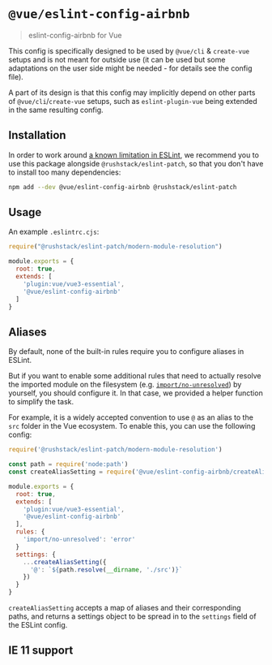 # `@vue/eslint-config-airbnb`

> eslint-config-airbnb for Vue

This config is specifically designed to be used by `@vue/cli` & `create-vue` setups
and is not meant for outside use (it can be used but some adaptations
on the user side might be needed - for details see the config file).

A part of its design is that this config may implicitly depend on
other parts of `@vue/cli`/`create-vue` setups, such as `eslint-plugin-vue` being
extended in the same resulting config.

## Installation

In order to work around [a known limitation in ESLint](https://github.com/eslint/eslint/issues/3458), we recommend you to use this package alongside `@rushstack/eslint-patch`, so that you don't have to install too many dependencies:

```sh
npm add --dev @vue/eslint-config-airbnb @rushstack/eslint-patch
```

## Usage

An example `.eslintrc.cjs`:

```js
require("@rushstack/eslint-patch/modern-module-resolution")

module.exports = {
  root: true,
  extends: [
    'plugin:vue/vue3-essential',
    '@vue/eslint-config-airbnb'
  ]
}
```

## Aliases

By default, none of the built-in rules require you to configure aliases in ESLint.

But if you want to enable some additional rules that need to actually resolve the imported module on the filesystem (e.g. [`import/no-unresolved`](https://github.com/import-js/eslint-plugin-import/blob/v2.26.0/docs/rules/no-unresolved.md)) by yourself, you should configure it.
In that case, we provided a helper function to simplify the task.

For example, it is a widely accepted convention to use `@` as an alias to the `src` folder in the Vue ecosystem. To enable this, you can use the following config:

```js
require('@rushstack/eslint-patch/modern-module-resolution')

const path = require('node:path')
const createAliasSetting = require('@vue/eslint-config-airbnb/createAliasSetting')

module.exports = {
  root: true,
  extends: [
    'plugin:vue/vue3-essential',
    '@vue/eslint-config-airbnb'
  ],
  rules: {
    'import/no-unresolved': 'error'
  }
  settings: {
    ...createAliasSetting({
      '@': `${path.resolve(__dirname, './src')}`
    })
  }
}
```

`createAliasSetting` accepts a map of aliases and their corresponding paths, and returns a settings object to be spread in to the `settings` field of the ESLint config.

## IE 11 support

